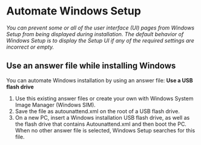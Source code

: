 # Automate Windows Setup
*You can prevent some or all of the user interface (UI) pages from Windows Setup from being displayed during installation. The default behavior of Windows Setup is to display the Setup UI if any of the required settings are incorrect or empty.*

## Use an answer file while installing Windows
You can automate Windows installation by using an answer file:
**Use a USB flash drive**
1. Use this existing answer files or create your own with Windows System Image Manager (Windows SIM).
2. Save the file as autounattend.xml on the root of a USB flash drive.
3. On a new PC, insert a Windows installation USB flash drive, as well as the flash drive that contains Autounattend.xml and then boot the PC. When no other answer file is selected, Windows Setup searches for this file.
